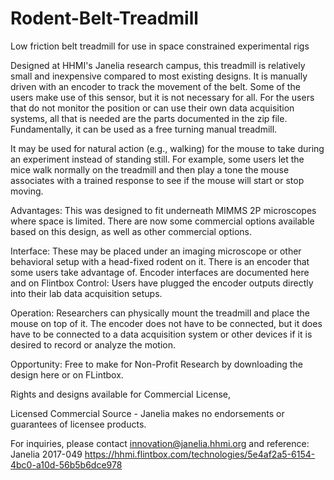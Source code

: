 # Rodent-Belt-Treadmill
Low friction belt treadmill for use in space constrained experimental rigs


Designed at HHMI's Janelia research campus, this treadmill is relatively small and inexpensive compared to most existing designs. It is manually driven with an encoder to track the movement of the belt. Some of the users make use of this sensor, but it is not necessary for all. For the users that do not monitor the position or can use their own data acquisition systems, all that is needed are the parts documented in the zip file. Fundamentally, it can be used as a free turning manual treadmill.

It may be used for natural action (e.g., walking) for the mouse to take during an experiment instead of standing still. For example, some users let the mice walk normally on the treadmill and then play a tone the mouse associates with a trained response to see if the mouse will start or stop moving.

Advantages: This was designed to fit underneath MIMMS 2P microscopes where space is limited. There are now some commercial options available based on this design, as well as other commercial options.

Interface: These may be placed under an imaging microscope or other behavioral setup with a head-fixed rodent on it. There is an encoder that some users take advantage of. Encoder interfaces are documented here and on Flintbox
Control: Users have plugged the encoder outputs directly into their lab data acquisition setups. 

Operation: Researchers can physically mount the treadmill and place the mouse on top of it. The encoder does not have to be connected, but it does have to be connected to a data acquisition system or other devices if it is desired to record or analyze the motion.

Opportunity: Free to make for Non-Profit Research by downloading the design here or on FLintbox. 

Rights and designs available for Commercial License, 

Licensed Commercial Source - Janelia makes no endorsements or guarantees of licensee products.

For inquiries, please contact innovation@janelia.hhmi.org and reference: Janelia 2017-049
https://hhmi.flintbox.com/technologies/5e4af2a5-6154-4bc0-a10d-56b5b6dce978
